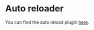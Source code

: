 # Auto reloader

You can find the auto reload plugin [here](https://github.com/ColinKennedy/USD-Cookbook/blob/cfc60a6fa7fb4662bb3529da107bcaf095d0aca4/plugins/usdview_auto_reloader/plugins/auto_reloader/__init__.py#L4).